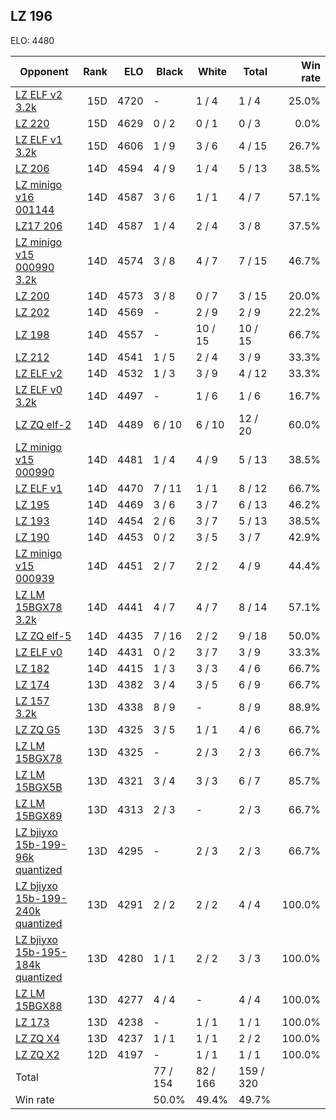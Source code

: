 ## LZ 196 ##

ELO: 4480

Opponent | Rank | ELO | Black | White | Total | Win rate
---------|-----:|----:|-------|-------|-------|-------:
[LZ ELF v2 3.2k](LZ%20ELF%20v2%203.2k.md) | 15D | 4720 | - | 1 / 4 | 1 / 4 | 25.0%
[LZ 220](LZ%20220.md) | 15D | 4629 | 0 / 2 | 0 / 1 | 0 / 3 | 0.0%
[LZ ELF v1 3.2k](LZ%20ELF%20v1%203.2k.md) | 15D | 4606 | 1 / 9 | 3 / 6 | 4 / 15 | 26.7%
[LZ 206](LZ%20206.md) | 14D | 4594 | 4 / 9 | 1 / 4 | 5 / 13 | 38.5%
[LZ minigo v16 001144](LZ%20minigo%20v16%20001144.md) | 14D | 4587 | 3 / 6 | 1 / 1 | 4 / 7 | 57.1%
[LZ17 206](LZ17%20206.md) | 14D | 4587 | 1 / 4 | 2 / 4 | 3 / 8 | 37.5%
[LZ minigo v15 000990 3.2k](LZ%20minigo%20v15%20000990%203.2k.md) | 14D | 4574 | 3 / 8 | 4 / 7 | 7 / 15 | 46.7%
[LZ 200](LZ%20200.md) | 14D | 4573 | 3 / 8 | 0 / 7 | 3 / 15 | 20.0%
[LZ 202](LZ%20202.md) | 14D | 4569 | - | 2 / 9 | 2 / 9 | 22.2%
[LZ 198](LZ%20198.md) | 14D | 4557 | - | 10 / 15 | 10 / 15 | 66.7%
[LZ 212](LZ%20212.md) | 14D | 4541 | 1 / 5 | 2 / 4 | 3 / 9 | 33.3%
[LZ ELF v2](LZ%20ELF%20v2.md) | 14D | 4532 | 1 / 3 | 3 / 9 | 4 / 12 | 33.3%
[LZ ELF v0 3.2k](LZ%20ELF%20v0%203.2k.md) | 14D | 4497 | - | 1 / 6 | 1 / 6 | 16.7%
[LZ ZQ elf-2](LZ%20ZQ%20elf-2.md) | 14D | 4489 | 6 / 10 | 6 / 10 | 12 / 20 | 60.0%
[LZ minigo v15 000990](LZ%20minigo%20v15%20000990.md) | 14D | 4481 | 1 / 4 | 4 / 9 | 5 / 13 | 38.5%
[LZ ELF v1](LZ%20ELF%20v1.md) | 14D | 4470 | 7 / 11 | 1 / 1 | 8 / 12 | 66.7%
[LZ 195](LZ%20195.md) | 14D | 4469 | 3 / 6 | 3 / 7 | 6 / 13 | 46.2%
[LZ 193](LZ%20193.md) | 14D | 4454 | 2 / 6 | 3 / 7 | 5 / 13 | 38.5%
[LZ 190](LZ%20190.md) | 14D | 4453 | 0 / 2 | 3 / 5 | 3 / 7 | 42.9%
[LZ minigo v15 000939](LZ%20minigo%20v15%20000939.md) | 14D | 4451 | 2 / 7 | 2 / 2 | 4 / 9 | 44.4%
[LZ LM 15BGX78 3.2k](LZ%20LM%2015BGX78%203.2k.md) | 14D | 4441 | 4 / 7 | 4 / 7 | 8 / 14 | 57.1%
[LZ ZQ elf-5](LZ%20ZQ%20elf-5.md) | 14D | 4435 | 7 / 16 | 2 / 2 | 9 / 18 | 50.0%
[LZ ELF v0](LZ%20ELF%20v0.md) | 14D | 4431 | 0 / 2 | 3 / 7 | 3 / 9 | 33.3%
[LZ 182](LZ%20182.md) | 14D | 4415 | 1 / 3 | 3 / 3 | 4 / 6 | 66.7%
[LZ 174](LZ%20174.md) | 13D | 4382 | 3 / 4 | 3 / 5 | 6 / 9 | 66.7%
[LZ 157 3.2k](LZ%20157%203.2k.md) | 13D | 4338 | 8 / 9 | - | 8 / 9 | 88.9%
[LZ ZQ G5](LZ%20ZQ%20G5.md) | 13D | 4325 | 3 / 5 | 1 / 1 | 4 / 6 | 66.7%
[LZ LM 15BGX78](LZ%20LM%2015BGX78.md) | 13D | 4325 | - | 2 / 3 | 2 / 3 | 66.7%
[LZ LM 15BGX5B](LZ%20LM%2015BGX5B.md) | 13D | 4321 | 3 / 4 | 3 / 3 | 6 / 7 | 85.7%
[LZ LM 15BGX89](LZ%20LM%2015BGX89.md) | 13D | 4313 | 2 / 3 | - | 2 / 3 | 66.7%
[LZ bjiyxo 15b-199-96k quantized](LZ%20bjiyxo%2015b-199-96k%20quantized.md) | 13D | 4295 | - | 2 / 3 | 2 / 3 | 66.7%
[LZ bjiyxo 15b-199-240k quantized](LZ%20bjiyxo%2015b-199-240k%20quantized.md) | 13D | 4291 | 2 / 2 | 2 / 2 | 4 / 4 | 100.0%
[LZ bjiyxo 15b-195-184k quantized](LZ%20bjiyxo%2015b-195-184k%20quantized.md) | 13D | 4280 | 1 / 1 | 2 / 2 | 3 / 3 | 100.0%
[LZ LM 15BGX88](LZ%20LM%2015BGX88.md) | 13D | 4277 | 4 / 4 | - | 4 / 4 | 100.0%
[LZ 173](LZ%20173.md) | 13D | 4238 | - | 1 / 1 | 1 / 1 | 100.0%
[LZ ZQ X4](LZ%20ZQ%20X4.md) | 13D | 4237 | 1 / 1 | 1 / 1 | 2 / 2 | 100.0%
[LZ ZQ X2](LZ%20ZQ%20X2.md) | 12D | 4197 | - | 1 / 1 | 1 / 1 | 100.0%
Total | | | 77 / 154 | 82 / 166 | 159 / 320 | 
Win rate| | | 50.0% | 49.4% | 49.7% | 
